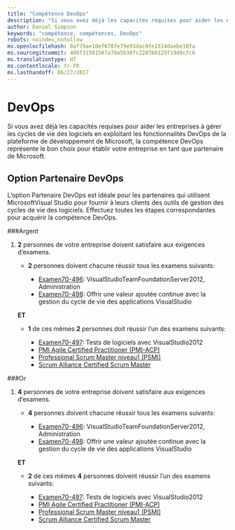 ```yaml
---
title: "Compétence DevOps"
description: "Si vous avez déjà les capacités requises pour aider les entreprises à gérer les cycles de vie des logiciels en exploitant les fonctionnalités DevOps de la plateforme de développement de Microsoft, la compétence DevOps représente le bon choix pour établir votre entreprise en tant que partenaire de Microsoft."
author: Daniel Simpson
keywords: "compétence, compétences, DevOps"
robots: noindex,nofollow
ms.openlocfilehash: 0af79ae10ef678fe79e93dac9fe1514daebe10fa
ms.sourcegitcommit: 400f31501507a78a5b38fc228780125f19d0cfc6
ms.translationtype: HT
ms.contentlocale: fr-FR
ms.lasthandoff: 06/27/2017
---
```

# <a name="devops"></a>DevOps
 Si vous avez déjà les capacités requises pour aider les entreprises à gérer les cycles de vie des logiciels en exploitant les fonctionnalités DevOps de la plateforme de développement de Microsoft, la compétence DevOps représente le bon choix pour établir votre entreprise en tant que partenaire de Microsoft.

## <a name="devops-partner-option"></a>Option Partenaire DevOps
L’option Partenaire DevOps est idéale pour les partenaires qui utilisent MicrosoftVisual Studio pour fournir à leurs clients des outils de gestion des cycles de vie des logiciels. Effectuez toutes les étapes correspondantes pour acquérir la compétence DevOps.

###<a name="silver"></a>Argent
1. **2** personnes de votre entreprise doivent satisfaire aux exigences d’examens.

    - **2** personnes doivent chacune réussir tous les examens suivants:

        - [Examen70-496](https://www.microsoft.com/en-us/learning/exam-70-496.aspx): VisualStudioTeamFoundationServer2012, Administration
        - [Examen70-498](https://www.microsoft.com/en-us/learning/exam-70-498.aspx): Offrir une valeur ajoutée continue avec la gestion du cycle de vie des applications VisualStudio

    **ET**

    - **1** de ces mêmes **2** personnes doit réussir l’un des examens suivants:

        * [Examen70-497](https://www.microsoft.com/en-us/learning/exam-70-497.aspx): Tests de logiciels avec VisualStudio2012
        * [PMI Agile Certified Practitioner (PMI-ACP)](http://www.pmi.org/certifications/types/agile-acp)
        * [Professional Scrum Master niveau1 (PSMI)](https://www.scrum.org/professional-scrum-certifications/professional-scrum-master-i-assessment)
        * [Scrum Alliance Certified Scrum Master](https://www.scrumalliance.org/certifications/practitioners/certified-scrummaster-csm)
    
###<a name="gold"></a>Or
1. **4** personnes de votre entreprise doivent satisfaire aux exigences d’examens.

    - **4** personnes doivent chacune réussir tous les examens suivants:

        - [Examen70-496](https://www.microsoft.com/en-us/learning/exam-70-496.aspx): VisualStudioTeamFoundationServer2012, Administration
        - [Examen70-498](https://www.microsoft.com/en-us/learning/exam-70-498.aspx): Offrir une valeur ajoutée continue avec la gestion du cycle de vie des applications VisualStudio

    **ET**

    - **2** de ces mêmes **4** personnes doivent réussir l’un des examens suivants:

        * [Examen70-497](https://www.microsoft.com/en-us/learning/exam-70-497.aspx): Tests de logiciels avec VisualStudio2012
        * [PMI Agile Certified Practitioner (PMI-ACP)](http://www.pmi.org/certifications/types/agile-acp)
        * [Professional Scrum Master niveau1 (PSMI)](https://www.scrum.org/professional-scrum-certifications/professional-scrum-master-i-assessment)
        * [Scrum Alliance Certified Scrum Master](https://www.scrumalliance.org/certifications/practitioners/certified-scrummaster-csm)
        
